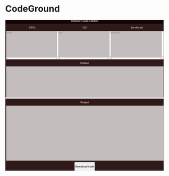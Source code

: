 # CodeGround

![alt text](https://github.com/singlarohan/codeground/blob/main/src/a.png?raw=true)
![alt text](https://github.com/singlarohan/codeground/blob/main/src/b.png?raw=true)
